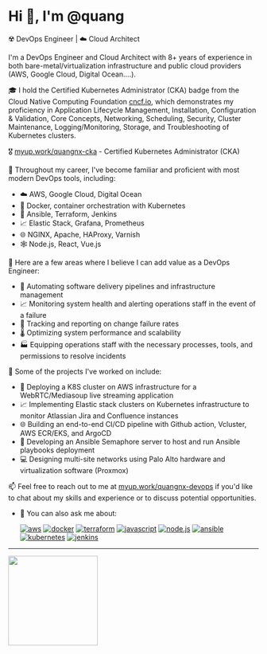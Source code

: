 # Hi 👋, I'm @quang

☢️ DevOps Engineer | ☁️ Cloud Architect

I'm a DevOps Engineer and Cloud Architect with 8+ years of experience in both bare-metal/virtualization infrastructure and public cloud providers (AWS, Google Cloud, Digital Ocean....).

🎓 I hold the Certified Kubernetes Administrator (CKA) badge from the Cloud Native Computing Foundation [cncf.io](cncf.io), which demonstrates my proficiency in Application Lifecycle Management, Installation, Configuration & Validation, Core Concepts, Networking, Scheduling, Security, Cluster Maintenance, Logging/Monitoring, Storage, and Troubleshooting of Kubernetes clusters.

🎖️ [myup.work/quangnx-cka](myup.work/quangnx-cka) - Certified Kubernetes Administrator (CKA)

🧰 Throughout my career, I've become familiar and proficient with most modern DevOps tools, including:

- ☁️ AWS, Google Cloud, Digital Ocean
- 🐳 Docker, container orchestration with Kubernetes
- 🔧 Ansible, Terraform, Jenkins
- 📈 Elastic Stack, Grafana, Prometheus
- 🌐 NGINX, Apache, HAProxy, Varnish
- 🕸️ Node.js, React, Vue.js

🚀 Here are a few areas where I believe I can add value as a DevOps Engineer:
- 🤖 Automating software delivery pipelines and infrastructure management
- 📈 Monitoring system health and alerting operations staff in the event of a failure
- 🎯 Tracking and reporting on change failure rates
- 🌡️ Optimizing system performance and scalability
- 🏭 Equipping operations staff with the necessary processes, tools, and permissions to resolve incidents

🔨 Some of the projects I've worked on include:
- 🚀 Deploying a K8S cluster on AWS infrastructure for a WebRTC/Mediasoup live streaming application
- 📈 Implementing Elastic stack clusters on Kubernetes infrastructure to monitor Atlassian Jira and Confluence instances
- 🌐 Building an end-to-end CI/CD pipeline with Github action, Vcluster, AWS ECR/EKS, and ArgoCD
- 🤖 Developing an Ansible Semaphore server to host and run Ansible playbooks deployment
- 💻 Designing multi-site networks using Palo Alto hardware and virtualization software (Proxmox)

📫 Feel free to reach out to me at [myup.work/quangnx-devops](myup.work/quangnx-devops) if you'd like to chat about my skills and experience or to discuss potential opportunities.
- 💬 You can also ask me about:

  [![aws](https://img.shields.io/badge/-aws-orange?logo=amazonaws)](https://aws.amazon.com/)
  [![docker](https://img.shields.io/badge/-docker-blue?logo=docker)](https://docker.com/)
  [![terraform](https://img.shields.io/badge/-terraform-blueviolet?logo=terraform)](https://terraform.io/)
  [![javascript](https://img.shields.io/badge/-javascript-yellow?logo=javascript)](https://www.javascript.com/)
  [![node.js](https://img.shields.io/badge/-node.js-green?logo=nodedotjs)](https://www.nodejs.org/)
  [![ansible](https://img.shields.io/badge/-ansible-000000?logo=ansible)](https://www.ansible.com/)
  [![kubernetes](https://img.shields.io/badge/-kubernetes-326CE5?logo=kubernetes)](https://kubernetes.io/)
  [![jenkins](https://img.shields.io/badge/-jenkins-D24939?logo=jenkins)](https://www.jenkins.io/)

---

<div>
  <a href="https://github.com/opsdev91">
  <img height="180em" src="https://github-readme-stats.vercel.app/api/top-langs/?username=opsdev91&layout=compact&langs_count=6"/>
</div>
